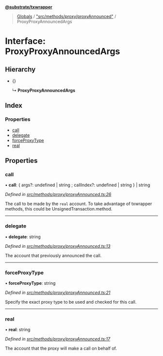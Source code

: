**[@substrate/txwrapper](../README.md)**

> [Globals](../globals.md) / ["src/methods/proxy/proxyAnnounced"](../modules/_src_methods_proxy_proxyannounced_.md) / ProxyProxyAnnouncedArgs

# Interface: ProxyProxyAnnouncedArgs

## Hierarchy

* {}

  ↳ **ProxyProxyAnnouncedArgs**

## Index

### Properties

* [call](_src_methods_proxy_proxyannounced_.proxyproxyannouncedargs.md#call)
* [delegate](_src_methods_proxy_proxyannounced_.proxyproxyannouncedargs.md#delegate)
* [forceProxyType](_src_methods_proxy_proxyannounced_.proxyproxyannouncedargs.md#forceproxytype)
* [real](_src_methods_proxy_proxyannounced_.proxyproxyannouncedargs.md#real)

## Properties

### call

•  **call**: { args?: undefined \| string ; callIndex?: undefined \| string  } \| string

*Defined in [src/methods/proxy/proxyAnnounced.ts:26](https://github.com/paritytech/txwrapper/blob/12a2bf8/src/methods/proxy/proxyAnnounced.ts#L26)*

The call to be made by the `real` account.
To take advantage of txwrapper methods, this could be UnsignedTransaction.method.

___

### delegate

•  **delegate**: string

*Defined in [src/methods/proxy/proxyAnnounced.ts:13](https://github.com/paritytech/txwrapper/blob/12a2bf8/src/methods/proxy/proxyAnnounced.ts#L13)*

The account that previously announced the call.

___

### forceProxyType

•  **forceProxyType**: string

*Defined in [src/methods/proxy/proxyAnnounced.ts:21](https://github.com/paritytech/txwrapper/blob/12a2bf8/src/methods/proxy/proxyAnnounced.ts#L21)*

Specify the exact proxy type to be used and checked for this call.

___

### real

•  **real**: string

*Defined in [src/methods/proxy/proxyAnnounced.ts:17](https://github.com/paritytech/txwrapper/blob/12a2bf8/src/methods/proxy/proxyAnnounced.ts#L17)*

The account that the proxy will make a call on behalf of.
